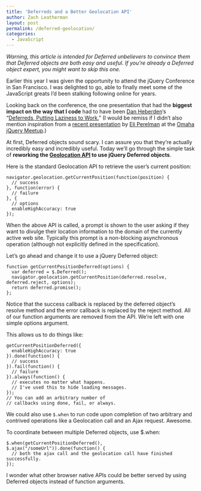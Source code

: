 ```yaml
---
title: 'Deferreds and a Better Geolocation API'
author: Zach Leatherman
layout: post
permalink: /deferred-geolocation/
categories:
  - JavaScript
---
```


*Warning, this article is intended for Deferred unbelievers to convince them that Deferred objects are both easy and useful. If you’re already a Deferred object expert, you might want to skip this one.*

Earlier this year I was given the opportunity to attend the jQuery Conference in San Francisco. I was delighted to go, able to finally meet some of the JavaScript greats I’d been stalking following online for years.

Looking back on the conference, the one presentation that had the **biggest impact on the way that I code** had to have been [Dan Heberden][1]‘s “[Deferreds, Putting Laziness to Work.][2]” (I would be remiss if I didn’t also mention inspiration from a [recent presentation][3] by [Eli Perelman][4] at the [Omaha jQuery Meetup][5].)

 [1]: https://twitter.com/danheberden
 [2]: http://danheberden.com/presentations/deferreds-putting-laziness-to-work/
 [3]: http://speakerdeck.com/u/eliperelman/p/jquery-deferreds-and-promises
 [4]: https://twitter.com/eliperelman
 [5]: http://www.meetup.com/jquery-omaha/

At first, Deferred objects sound scary. I can assure you that they’re actually incredibly easy and incredibly useful. Today we’ll go through the simple task of **reworking the [Geolocation API][6] to use jQuery Deferred objects**.

 [6]: http://www.w3.org/TR/geolocation-API/

Here is the standard Geolocation API to retrieve the user’s current position:

    navigator.geolocation.getCurrentPosition(function(position) {
      // success
    }, function(error) {
      // failure
    }, {
      // options
      enableHighAccuracy: true
    });

When the above API is called, a prompt is shown to the user asking if they want to divulge their location information to the domain of the currently active web site. Typically this prompt is a non-blocking asynchronous operation (although not explicitly defined in the specification).

Let’s go ahead and change it to use a jQuery Deferred object:

    function getCurrentPositionDeferred(options) {
      var deferred = $.Deferred();
      navigator.geolocation.getCurrentPosition(deferred.resolve, deferred.reject, options);
      return deferred.promise();
    };

Notice that the success callback is replaced by the deferred object’s resolve method and the error callback is replaced by the reject method. All of our function arguments are removed from the API. We’re left with one simple options argument.

This allows us to do things like:

    getCurrentPositionDeferred({
      enableHighAccuracy: true
    }).done(function() {
      // success
    }).fail(function() {
      // failure
    }).always(function() {
      // executes no matter what happens.
      // I've used this to hide loading messages.
    });
    // You can add an arbitrary number of
    // callbacks using done, fail, or always.

We could also use `$.when` to run code upon completion of two arbitrary and contrived operations like a Geolocation call and an Ajax request. Awesome.

To coordinate between multiple Deferred objects, use $.when:

    $.when(getCurrentPositionDeferred(), $.ajax("/someUrl")).done(function() {
      // both the ajax call and the geolocation call have finished successfully.
    });

I wonder what other browser native APIs could be better served by using Deferred objects instead of function arguments.